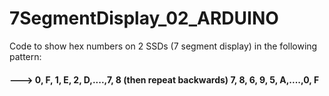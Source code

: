 # 7SegmentDisplay_02_ARDUINO
Code to show hex numbers on 2 SSDs (7 segment display) in the following pattern:

#### ---> 0, F, 1, E, 2, D,....,7, 8 (then repeat backwards) 7, 8, 6, 9, 5, A,....,0, F
